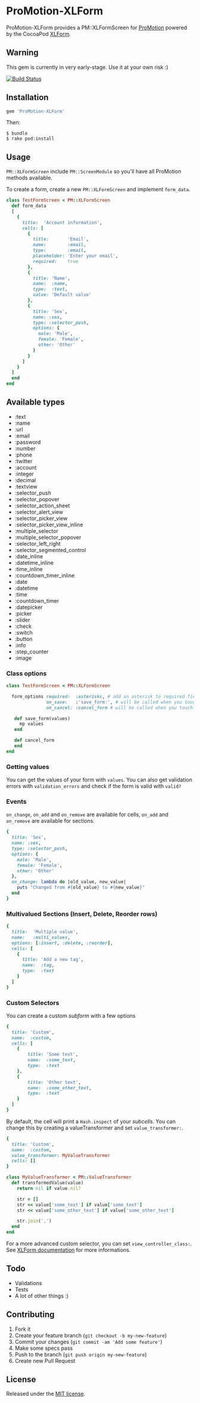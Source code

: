 # ProMotion-XLForm

ProMotion-XLForm provides a PM::XLFormScreen for [ProMotion](https://github.com/clearsightstudio/ProMotion) powered by the CocoaPod [XLForm](https://github.com/xmartlabs/XLForm).

## Warning
This gem is currently in very early-stage. Use it at your own risk :)

[![Build Status](https://travis-ci.org/bmichotte/ProMotion-XLForm.svg?branch=master)](https://travis-ci.org/bmichotte/ProMotion-XLForm)

## Installation

```ruby
gem 'ProMotion-XLForm'
```

Then:

```sh-session
$ bundle
$ rake pod:install
```

## Usage

`PM::XLFormScreen` include `PM::ScreenModule` so you'll have all ProMotion methods available.

To create a form, create a new `PM::XLFormScreen` and implement `form_data`.

```ruby
class TestFormScreen < PM::XLFormScreen
  def form_data
  [
    {
      title:  'Account information',
      cells: [
        {
          title:       'Email',
          name:        :email,
          type:        :email,
          placeholder: 'Enter your email',
          required:    true
        },
        {
          title: 'Name',
          name:  :name,
          type:  :text,
          value: 'Default value'
        },
        {
          title: 'Sex',
          name: :sex,
          type: :selector_push,
          options: {
            male: 'Male',
            female: 'Female',
            other: 'Other'
          }
        }
      ]
    }
  ]
  end
end
```

## Available types
* :text
* :name
* :url
* :email
* :password
* :number
* :phone
* :twitter
* :account
* :integer
* :decimal
* :textview
* :selector_push
* :selector_popover
* :selector_action_sheet
* :selector_alert_view
* :selector_picker_view
* :selector_picker_view_inline
* :multiple_selector
* :multiple_selector_popover
* :selector_left_right
* :selector_segmented_control
* :date_inline
* :datetime_inline
* :time_inline
* :countdown_timer_inline
* :date
* :datetime
* :time
* :countdown_timer
* :datepicker
* :picker
* :slider
* :check
* :switch
* :button
* :info
* :step_counter
* :image

### Class options

```ruby
class TestFormScreen < PM::XLFormScreen

  form_options required:  :asterisks, # add an asterisk to required fields
               on_save:   :'save_form:', # will be called when you touch save
               on_cancel: :cancel_form # will be called when you touch cancel

   def save_form(values)
     mp values
   end

   def cancel_form
   end
end
```

### Getting values

You can get the values of your form with `values`. You can also get validation errors with `validation_errors` and check if the form is valid with `valid?`

### Events

`on_change`, `on_add` and `on_remove` are available for cells, `on_add` and `on_remove` are available for sections.

```ruby
{
  title: 'Sex',
  name: :sex,
  type: :selector_push,
  options: {
    male: 'Male',
    female: 'Female',
    other: 'Other'
  },
  on_change: lambda do |old_value, new_value|
    puts "Changed from #{old_value} to #{new_value}"
  end
}
```

### Multivalued Sections (Insert, Delete, Reorder rows)

```ruby
{
  title:  'Multiple value',
  name:   :multi_values,
  options: [:insert, :delete, :reorder],
  cells: [
    {
      title: 'Add a new tag',
      name:  :tag,
      type:  :text
    }
  ]
}
```

### Custom Selectors

You can create a custom _subform_ with a few options

```ruby
{
  title: 'Custom',
  name:  :custom,
  cells: [
    {
        title: 'Some text',
        name:  :some_text,
        type:  :text
    },
    {
        title: 'Other text',
        name:  :some_other_text,
        type:  :text
    }
  ]
}
```

By default, the cell will print a `Hash.inspect` of your _subcells_. You can change this by creating a valueTransformer and set `value_transformer:`.

```ruby
{
  title: 'Custom',
  name:  :custom,
  value_transformer: MyValueTransformer
  cells: []
}

class MyValueTransformer < PM::ValueTransformer
  def transformedValue(value)
    return nil if value.nil?

    str = []
    str << value['some_text'] if value['some_text']
    str << value['some_other_text'] if value['some_other_text']

    str.join(',')
  end
end
```

For a more advanced custom selector, you can set `view_controller_class:`. See [XLForm documentation](https://github.com/xmartlabs/XLForm/#custom-selectors---selector-row-with-a-custom-selector-view-controller) for more informations.

## Todo
- Validations
- Tests
- A lot of other things :)

## Contributing

1. Fork it
2. Create your feature branch (`git checkout -b my-new-feature`)
3. Commit your changes (`git commit -am 'Add some feature'`)
4. Make some specs pass
5. Push to the branch (`git push origin my-new-feature`)
6. Create new Pull Request

## License

Released under the [MIT license](LICENSE).
